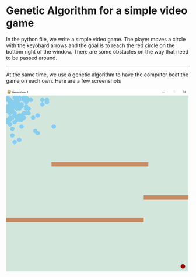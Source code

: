 # Genetic Algorithm for a simple video game
In the python file, we write a simple video game. The player moves a circle with the keyobard arrows and the goal is to reach the red circle on the bottom right of the window. There are some obstacles on the way that need to be passed around.
***
At the same time, we use a genetic algorithm to have the computer beat the game on each own. Here are a few screenshots

![ScreenShot](/images/Screenshot_10.png)
